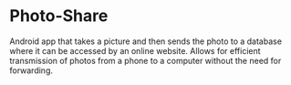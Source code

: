 # Photo-Share
Android app that takes a picture and then sends the photo to a database where it can be accessed by an online website. Allows for efficient transmission of photos from a phone to a computer without the need for forwarding.
